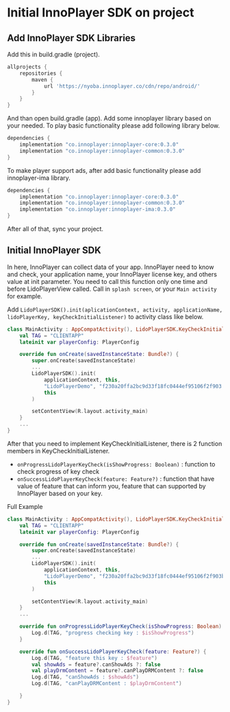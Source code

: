 # Initial InnoPlayer SDK on project

## Add InnoPlayer SDK Libraries

Add this in build.gradle (project).

```groovy
allprojects {
    repositories {
        maven {
            url 'https://nyoba.innoplayer.co/cdn/repo/android/'
        }
    }
}
```

And than open build.gradle (app). Add some innoplayer library based on your needed. 
To play basic functionality please add following library below.
```groovy
dependencies {
    implementation "co.innoplayer:innoplayer-core:0.3.0"
    implementation "co.innoplayer:innoplayer-common:0.3.0"
}
```

To make player support ads, after add basic functionality please add innoplayer-ima library.
```groovy
dependencies {
    implementation "co.innoplayer:innoplayer-core:0.3.0"
    implementation "co.innoplayer:innoplayer-common:0.3.0"
    implementation "co.innoplayer:innoplayer-ima:0.3.0"
}
```

After all of that, sync your project.

## Initial InnoPlayer SDK

In here, InnoPlayer can collect data of your app.
InnoPlayer need to know and check, your application name, your InnoPlayer license key, and others value at init parameter.
You need to call this function only one time and before LidoPlayerView called. Call in ``splash screen``, or your ``Main activity`` for example.

Add ``LidoPlayerSDK().init(aplicationContext, activity, applicationName, lidoPlayerKey, keyCheckInitialListener)`` to activity class like below.

```kotlin
class MainActivity : AppCompatActivity(), LidoPlayerSDK.KeyCheckInitialListener {
    val TAG = "CLIENTAPP"
    lateinit var playerConfig: PlayerConfig

    override fun onCreate(savedInstanceState: Bundle?) {
        super.onCreate(savedInstanceState)
        ...
        LidoPlayerSDK().init(
            applicationContext, this,
            "LidoPlayerDemo", "f230a20ffa2bc9d33f18fc0444ef95106f2f903....",
            this
        )

        setContentView(R.layout.activity_main)
    }
    ...
}
```

After that you need to implement KeyCheckInitialListener, there is 2 function members in KeyCheckInitialListener.

* ``onProgressLidoPlayerKeyCheck(isShowProgress: Boolean)`` : function to check progress of key check
* ``onSuccessLidoPlayerKeyCheck(feature: Feature?)`` : function that have value of feature that can inform you, feature that can supported by InnoPlayer based on your key.

Full Example

```kotlin
class MainActivity : AppCompatActivity(), LidoPlayerSDK.KeyCheckInitialListener {
    val TAG = "CLIENTAPP"
    lateinit var playerConfig: PlayerConfig

    override fun onCreate(savedInstanceState: Bundle?) {
        super.onCreate(savedInstanceState)
        ...
        LidoPlayerSDK().init(
            applicationContext, this,
            "LidoPlayerDemo", "f230a20ffa2bc9d33f18fc0444ef95106f2f903bbfaf30a45b15c60619f8d70b",
            this
        )

        setContentView(R.layout.activity_main)
    }
    ...

    override fun onProgressLidoPlayerKeyCheck(isShowProgress: Boolean) {
        Log.d(TAG, "progress checking key : $isShowProgress")
    }

    override fun onSuccessLidoPlayerKeyCheck(feature: Feature?) {
        Log.d(TAG, "feature this key : $feature")
        val showAds = feature?.canShowAds ?: false
        val playDrmContent = feature?.canPlayDRMContent ?: false
        Log.d(TAG, "canShowAds : $showAds")
        Log.d(TAG, "canPlayDRMContent : $playDrmContent")

    }
}
```
